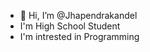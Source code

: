 - 👋 Hi, I’m @Jhapendrakandel
- I'm High School Student
- I'm intrested in Programming
<!---
Jhapendrakandel/Jhapendrakandel is a ✨ special ✨ repository because its `README.md` (this file) appears on your GitHub profile.
You can click the Preview link to take a look at your changes.
--->
